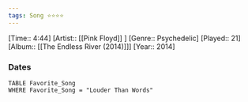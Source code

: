 ```yaml
---
tags: Song ⭐⭐⭐⭐ 
---
```

[Time:: 4:44]
[Artist:: [[Pink Floyd]] ]
[Genre:: Psychedelic]
[Played:: 21]
[Album:: [[The Endless River (2014)]]]
[Year:: 2014]
### Dates
````dataview
TABLE Favorite_Song
WHERE Favorite_Song = "Louder Than Words"
````